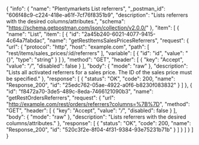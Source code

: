 {
  "info": {
    "name": "Plentymarkets List referrers",
    "_postman_id": "606f48c9-c224-418e-a61f-7cf76f8351b9",
    "description": "Lists referrers with the desired columns/attributes.",
    "schema": "https://schema.getpostman.com/json/collection/v2.0.0/"
  },
  "item": [
    {
      "name": "List",
      "item": [
        {
          "id": "2a45b240-6021-4077-9415-4c64a7fabdac",
          "name": "getRestItemsSalesPricesReferrers",
          "request": {
            "url": {
              "protocol": "http",
              "host": "example.com",
              "path": [
                "rest/items/sales_prices/:id/referrers"
              ],
              "variable": [
                {
                  "id": "id",
                  "value": "{}",
                  "type": "string"
                }
              ]
            },
            "method": "GET",
            "header": [
              {
                "key": "Accept",
                "value": "*/*",
                "disabled": false
              }
            ],
            "body": {
              "mode": "raw"
            },
            "description": "Lists all activated referrers for a sales price. The ID of the sales price must be specified."
          },
          "response": [
            {
              "status": "OK",
              "code": 200,
              "name": "Response_200",
              "id": "25edc762-05ae-4922-a0f6-b8230f083832"
            }
          ]
        },
        {
          "id": "f8472a70-3de5-489c-8eda-7466121090b3",
          "name": "getRestOrdersReferrers",
          "request": {
            "url": "http://example.com/rest/orders/referrers?columns=%7B%7D",
            "method": "GET",
            "header": [
              {
                "key": "Accept",
                "value": "*/*",
                "disabled": false
              }
            ],
            "body": {
              "mode": "raw"
            },
            "description": "Lists referrers with the desired columns/attributes."
          },
          "response": [
            {
              "status": "OK",
              "code": 200,
              "name": "Response_200",
              "id": "520c3f2e-8f04-4f31-9384-93e75231b71b"
            }
          ]
        }
      ]
    }
  ]
}